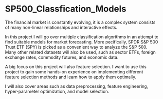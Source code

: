 # SP500_Classfication_Models

The financial market is constantly evolving, it is a complex system consists of many non-linear relationships and interactive effects.

In this project I will go over multiple classification algorithms in an attempt to find suitable models for market forecasting. More pecifically, SPDR S&P 500 Trust ETF (SPY) is picked as a convenient way to analyze the S&P 500. Many other related datasets will also be used, such as sector ETFs, foreign exchange rates, commodity futures, and economic data. 

A big focus on this project will also feature selection. I want to use this project to gain some hands-on experience on implementing different feature selection methods and learn how to apply them optimally.

I will also cover areas such as data preprocessing, feature engineering, hyper-parameter optimization, and model selection. 
